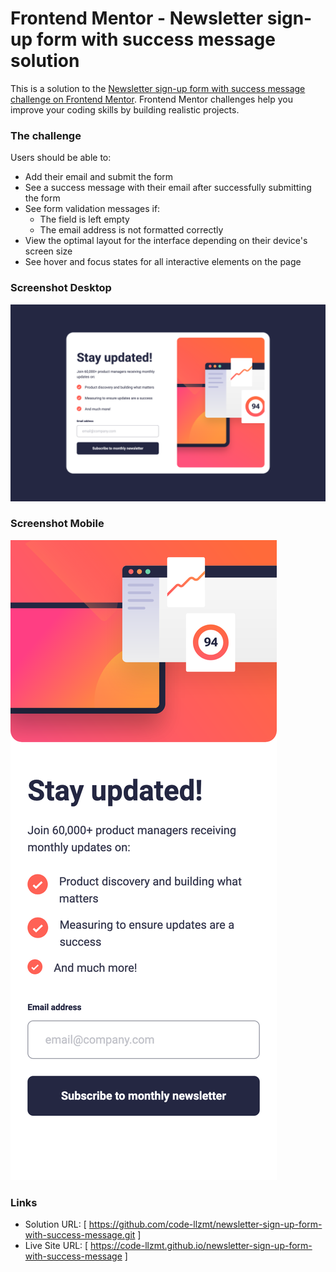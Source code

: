 # Frontend Mentor - Newsletter sign-up form with success message solution

This is a solution to the [Newsletter sign-up form with success message challenge on Frontend Mentor](https://www.frontendmentor.io/challenges/newsletter-signup-form-with-success-message-3FC1AZbNrv). Frontend Mentor challenges help you improve your coding skills by building realistic projects. 


### The challenge

Users should be able to:

- Add their email and submit the form
- See a success message with their email after successfully submitting the form
- See form validation messages if:
  - The field is left empty
  - The email address is not formatted correctly
- View the optimal layout for the interface depending on their device's screen size
- See hover and focus states for all interactive elements on the page


### Screenshot Desktop

![](./screenshot-newsletter-sign-up-with-success-message-desktop.png)


### Screenshot Mobile

![](./screenshot-newsletter-sign-up-with-success-message-mobile.png)


### Links

- Solution URL: [ https://github.com/code-llzmt/newsletter-sign-up-form-with-success-message.git ]
- Live Site URL: [ https://code-llzmt.github.io/newsletter-sign-up-form-with-success-message ]

